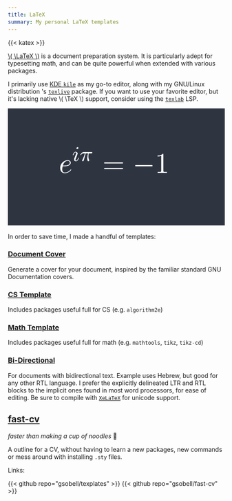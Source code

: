 ```yaml
---
title: LaTeX
summary: My personal LaTeX templates
---
```

{{< katex >}}

[\\( \LaTeX \\)](https://en.wikipedia.org/wiki/LaTeX) is a document preparation system. It is particularly adept for typesetting math, and can be quite powerful when extended with various packages.

I primarily use [KDE `kile`](https://invent.kde.org/office/kile) as my go-to editor, along with my GNU/Linux distribution 's [`texlive`](https://en.wikipedia.org/wiki/TeX_Live) package. If you want to use your favorite editor, but it's lacking native \\( \TeX \\) support, consider using the [`texlab`](https://github.com/latex-lsp/texlab) LSP.

![sample](featured.png)

In order to save time, I made a handful of templates:

### [Document Cover](https://github.com/gsobell/texplates/tree/home/cover-page)
Generate a cover for your document, inspired by the familiar standard GNU Documentation covers.

### [CS Template](https://github.com/gsobell/texplates/tree/home/cs-article)
Includes packages useful full for CS (e.g. `algorithm2e`)

### [Math Template](https://github.com/gsobell/texplates/tree/home/math-article)
Includes packages useful full for math (e.g. `mathtools`, `tikz`, `tikz-cd`)


### [Bi-Directional](https://github.com/gsobell/texplates/tree/home/bidi-article)
For documents with bidirectional text. Example uses Hebrew, but good for any other RTL language. I prefer the explicitly delineated LTR and RTL blocks to the implicit ones found in most word processors, for ease of editing. Be sure to compile with [`XeLaTeX`](https://en.wikipedia.org/wiki/XeTeX) for unicode support.


## [fast-cv](https://github.com/gsobell/fast-cv)
_faster than making a cup of noodles_ :ramen:

A outline for a CV, without having to learn a new packages, new commands or mess around with installing `.sty` files.

Links:

{{< github repo="gsobell/texplates" >}}
{{< github repo="gsobell/fast-cv" >}}


